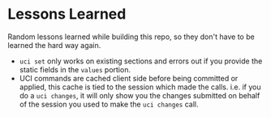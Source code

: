 # Lessons Learned

Random lessons learned while building this repo, so they don't have to be learned the hard way
again.


- `uci set` only works on existing sections and errors out if you provide the static fields in the `values` portion.
- UCI commands are cached client side before being committed or applied, this cache is tied to the session which
made the calls. i.e. if you do a `uci changes`, it will only show you the changes submitted on behalf of the
session you used to make the `uci changes` call.